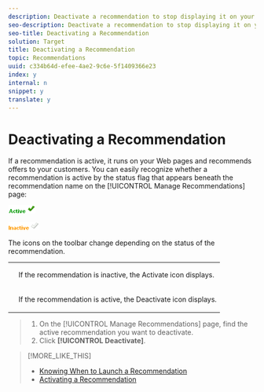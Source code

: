 ```yaml
---
description: Deactivate a recommendation to stop displaying it on your site.
seo-description: Deactivate a recommendation to stop displaying it on your site.
seo-title: Deactivating a Recommendation
solution: Target
title: Deactivating a Recommendation
topic: Recommendations
uuid: c334b64d-efee-4ae2-9c6e-5f1409366e23
index: y
internal: n
snippet: y
translate: y
---
```


# Deactivating a Recommendation

If a recommendation is active, it runs on your Web pages and recommends offers to your customers. You can easily recognize whether a recommendation is active by the status flag that appears beneath the recommendation name on the [!UICONTROL  Manage Recommendations] page: 

![](assets/active_flag.png) 

![](assets/inactive_flag.png) 

The icons on the toolbar change depending on the status of the recommendation. 


<table id="simpletable_0A8E605487B44769A5AF1759C37BA9CB"> 
 <tr class="strow"> 
  <td class="stentry"> <p style="text-align: center;"> <img id="image_DC7135F84AFC40F48C01FD9830393C92" href="assets/icon_activate.png" /> </p> </td> 
  <td class="stentry"> <p>If the recommendation is inactive, the Activate icon displays. </p> </td> 
 </tr> 
 <tr class="strow"> 
  <td class="stentry"> <p style="text-align: center;"> <img id="image_2EDCFE9D5CE4488897CB8A0627C87E2F" href="assets/icon_deactivate.png" /> </p> </td> 
  <td class="stentry"> <p>If the recommendation is active, the Deactivate icon displays. </p> </td> 
 </tr> 
</table>



>1. On the [!UICONTROL  Manage Recommendations] page, find the active recommendation you want to deactivate.
>1. Click **[!UICONTROL  Deactivate]**.

>[!MORE_LIKE_THIS]
>
>* [ Knowing When to Launch a Recommendation ](c_know_when_to_launch_recs.md#concept_9CB532778F6E4F4CA463F420F16C4A74)
>* [ Activating a Recommendation ](t_activate_recs.md#task_B0A6D22AA72E405DBEC81D22B12477DF)
